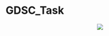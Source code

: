 # GDSC_Task

<p align="center">
  <img src="https://user-images.githubusercontent.com/74646502/178112307-11ea0549-d5d1-4664-b34c-d9873b01c2cc.png">
</p>


